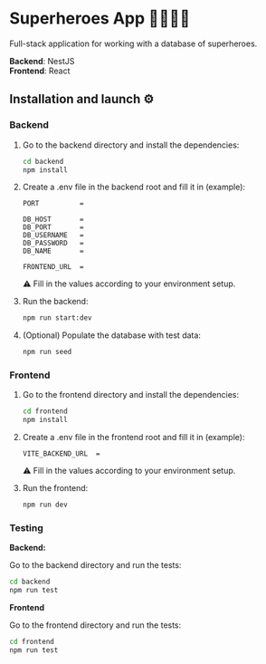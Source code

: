 # Superheroes App 🦸‍♂️🦸‍♀️

Full-stack application for working with a database of superheroes.

**Backend**: NestJS  
**Frontend**: React

## Installation and launch ⚙️

### Backend

1. Go to the backend directory and install the dependencies:
   ```bash
   cd backend
   npm install
   ```
2. Create a .env file in the backend root and fill it in (example):
   ```env
   PORT          = 
   
   DB_HOST       = 
   DB_PORT       = 
   DB_USERNAME   = 
   DB_PASSWORD   = 
   DB_NAME       = 

   FRONTEND_URL  = 
   ```
   ⚠️ Fill in the values according to your environment setup.
   
3. Run the backend:
   ```bash
   npm run start:dev
   ```
4. (Optional) Populate the database with test data:
   ```bash
   npm run seed
   ```

### Frontend

1. Go to the frontend directory and install the dependencies:
   ```bash
   cd frontend
   npm install
   ```
2. Create a .env file in the frontend root and fill it in (example):
   ```env
   VITE_BACKEND_URL  = 
   ```
   ⚠️ Fill in the values according to your environment setup.

3. Run the frontend:
   ```bash
   npm run dev
   ```

### Testing

**Backend:**

Go to the backend directory and run the tests:
   ```bash
   cd backend
   npm run test
   ```

**Frontend**

Go to the frontend directory and run the tests:
   ```bash
   cd frontend
   npm run test
   ```
